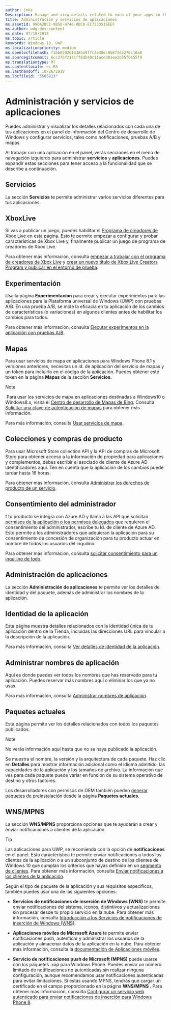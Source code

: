 ```yaml
---
author: jnHs
Description: Manage and view details related to each of your apps in the Windows Dev Center dashboard, and configure services such as A/B testing and maps.
title: Administración y servicios de aplicaciones
ms.assetid: 99DA2BC1-9B5D-4746-8BC0-EC723D516EEF
ms.author: wdg-dev-content
ms.date: 07/18/2018
ms.topic: article
keywords: Windows 10, UWP
ms.localizationpriority: medium
ms.openlocfilehash: f1bb8202613385a9ffc3e48ec95873d3270c10a8
ms.sourcegitcommit: 6cc275f2151f78db40c11ace381ee2d35f0155f9
ms.translationtype: MT
ms.contentlocale: es-ES
ms.lasthandoff: 10/26/2018
ms.locfileid: "5565813"
---
```

# <a name="app-management-and-services"></a>Administración y servicios de aplicaciones

Puedes administrar y visualizar los detalles relacionados con cada una de tus aplicaciones en el panel de información del Centro de desarrollo de Windows y configurar servicios, tales como notificaciones, pruebas A/B y mapas.

Al trabajar con una aplicación en el panel, verás secciones en el menú de navegación izquierdo para administrar **servicios** y **aplicaciones**. Puedes expandir estas secciones para tener acceso a la funcionalidad que se describe a continuación.

## <a name="services"></a>Servicios

La sección **Servicios** te permite administrar varios servicios diferentes para tus aplicaciones.

## <a name="xbox-live"></a>XboxLive

Si vas a publicar un juego, puedes habilitar el [Programa de creadores de Xbox Live](http://xbox.com/developers/creators-program) en esta página. Esto te permite empezar a configurar y probar características de Xbox Live y, finalmente publicar un juego de programa de creadores de Xbox Live.

Para obtener más información, consulta [empezar a trabajar con el programa de creadores de Xbox Live](../xbox-live/get-started-with-creators/get-started-with-xbox-live-creators.md) y [crear un nuevo título de Xbox Live Creators Program y publicar en el entorno de prueba](../xbox-live/get-started-with-creators/create-and-test-a-new-creators-title.md).

## <a name="experimentation"></a>Experimentación

Usa la página **Experimentación** para crear y ejecutar experimentos para las aplicaciones para la Plataforma universal de Windows (UWP) con pruebas A/B. En una prueba A/B, se mide la eficacia en tu aplicación de los cambios de características (o variaciones) en algunos clientes antes de habilitar los cambios para todos.

Para obtener más información, consulta [Ejecutar experimentos en la aplicación con pruebas A/B](../monetize/run-app-experiments-with-a-b-testing.md).

## <a name="maps"></a>Mapas

Para usar servicios de mapa en aplicaciones para Windows Phone 8.1 y versiones anteriores, necesitas un id. de aplicación del servicio de mapas y un token para incluirlo en el código de la aplicación. Puedes obtener este token en la página **Mapas** de la sección **Servicios**.

> [!NOTE]
> Para usar los servicios de mapa en aplicaciones destinadas a Windows10 o Windows8.x, visita el [Centro de desarrollo de Mapas de Bing](http://go.microsoft.com/fwlink/p/?LinkId=614880). Consulta [Solicitar una clave de autenticación de mapas](https://docs.microsoft.com/windows/uwp/maps-and-location/authentication-key) para obtener más información.

Para más información, consulta [Usar servicios de mapa](use-map-services.md).

## <a name="product-collections-and-purchases"></a>Colecciones y compras de producto

Para usar Microsoft Store collection API y la API de compras de Microsoft Store para obtener acceso a la información de propiedad para aplicaciones y complementos, debes escribir el asociado de cliente de Azure AD identificadores aquí. Ten en cuenta que la aplicación de los cambios puede tardar hasta 16 horas.

Para obtener más información, consulta [Administrar los derechos de producto de un servicio](../monetize/view-and-grant-products-from-a-service.md).

## <a name="administrator-consent"></a>Consentimiento del administrador

f tu producto se integra con Azure AD y llama a las API que solicitan [permisos de la aplicación o los permisos delegados](https://developer.microsoft.com/graph/docs/concepts/permissions_reference) que requieren el consentimiento del administrador, escribe tu Id. de cliente de Azure AD. Esto permite a los administradores que adquieran la aplicación para su consentimiento de concesión de organización para tu producto actuar en nombre de todos los usuarios del inquilino.

Para obtener más información, consulta [solicitar consentimiento para un inquilino de todo](https://docs.microsoft.com/en-us/azure/active-directory/develop/active-directory-v2-scopes#requesting-consent-for-an-entire-tenant).

## <a name="app-management"></a>Administración de aplicaciones

La sección **Administración de aplicaciones** te permite ver los detalles de identidad y del paquete, además de administrar los nombres de la aplicación.

## <a name="app-identity"></a>Identidad de la aplicación

Esta página muestra detalles relacionados con la identidad única de tu aplicación dentro de la Tienda, incluidas las direcciones URL para vincular a la descripción de la aplicación.

Para más información, consulta [Ver detalles de identidad de la aplicación](view-app-identity-details.md).

## <a name="manage-app-names"></a>Administrar nombres de aplicación

Aquí es donde puedes ver todos los nombres que has reservado para tu aplicación. Puedes reservar más nombres aquí o eliminar los que ya no usas.

Para más información, consulta [Administrar nombres de aplicación](manage-app-names.md).

## <a name="current-packages"></a>Paquetes actuales

Esta página permite ver los detalles relacionados con todos los paquetes publicados.

> [!NOTE]
> No verás información aquí hasta que no se haya publicado la aplicación.

Se muestra el nombre, la versión y la arquitectura de cada paquete. Haz clic en **Detalles** para mostrar información adicional como el idioma admitido, las capacidades de la aplicación y los tamaños de archivo. La información que ves para cada paquete puede variar en función de su sistema operativo de destino y otros factores. 

Los desarrolladores con permisos de OEM también pueden [generar paquetes de preinstalación](generate-preinstall-packages-for-oems.md) desde la página **Paquetes actuales**.

## <a name="wnsmpns"></a>WNS/MPNS

La sección **WNS/MPNS** proporciona opciones que te ayudarán a crear y enviar notificaciones a clientes de la aplicación. 

> [!TIP]
> Las aplicaciones para UWP, se recomienda con la opción de **notificaciones** en el panel. Esta característica te permite enviar notificaciones a todos los clientes de la aplicación o a un subconjunto de destino de los clientes de Windows 10 que cumplan los criterios que hayas definido en un [segmento de clientes](create-customer-segments.md). Para obtener más información, consulta [Enviar notificaciones a los clientes de la aplicación](send-push-notifications-to-your-apps-customers.md).

Según el tipo de paquete de la aplicación y sus requisitos específicos, también puedes usar una de las siguientes opciones: 

-   **Servicios de notificaciones de inserción de Windows (WNS)** te permite enviar notificaciones del sistema, iconos, distintivos y actualizaciones sin procesar desde tu propio servicio en la nube. Para obtener más información, consulta [Introducción a los Servicios de notificaciones de inserción de Windows (WNS)](../design/shell/tiles-and-notifications/windows-push-notification-services--wns--overview.md).

-   **Aplicaciones móviles de Microsoft Azure** te permite enviar notificaciones push, autenticar y administrar los usuarios de la aplicación y almacenar datos de la aplicación en la nube. Para obtener más información, consulta la [documentación de Aplicaciones móviles](http://go.microsoft.com/fwlink/p/?LinkId=221116).

-   **Servicio de notificaciones push de Microsoft (MPNS)** puede usarse con los paquetes .xap para Windows Phone. Puedes enviar un número limitado de notificaciones no autenticadas sin realizar ninguna configuración, aunque recomendamos usar notificaciones autenticadas para evitar limitaciones. Si estás usando MPNS, tendrás que cargar un certificado en el campo proporcionado en la página **WNS/MPNS** . Para obtener más información, consulta [Configurar un servicio web autenticado para enviar notificaciones de inserción para Windows Phone 8](http://go.microsoft.com/fwlink/p/?LinkId=528736).
 

 
